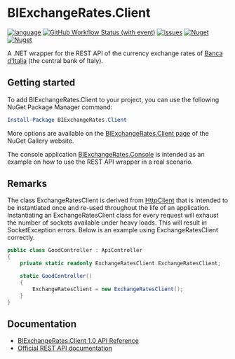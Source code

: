 # BIExchangeRates.Client

[![language](https://img.shields.io/github/languages/top/maurizuki/BIExchangeRates.Client)](https://github.com/maurizuki/BIExchangeRates.Client)
[![GitHub Workflow Status (with event)](https://img.shields.io/github/actions/workflow/status/maurizuki/BIExchangeRates.Client/build.yml)](https://github.com/maurizuki/BIExchangeRates.Client/actions/workflows/build.yml)
[![issues](https://img.shields.io/github/issues/maurizuki/BIExchangeRates.Client)](https://github.com/maurizuki/BIExchangeRates.Client/issues)
[![Nuget](https://img.shields.io/nuget/v/BIExchangeRates.Client)](https://www.nuget.org/packages/BIExchangeRates.Client)
[![Nuget](https://img.shields.io/nuget/dt/BIExchangeRates.Client)](https://www.nuget.org/packages/BIExchangeRates.Client)

A .NET wrapper for the REST API of the currency exchange rates of [Banca d'Italia](https://tassidicambio.bancaditalia.it) (the central bank of Italy).

## Getting started

To add BIExchangeRates.Client to your project, you can use the following NuGet Package Manager command:

```PowerShell
Install-Package BIExchangeRates.Client
```

More options are available on the [BIExchangeRates.Client page](https://www.nuget.org/packages/BIExchangeRates.Client) of the NuGet Gallery website.

The console application [BIExchangeRates.Console](./src/BIExchangeRates.Console) is intended as an example on how to use the REST API wrapper in a real scenario.

## Remarks

The class ExchangeRatesClient is derived from [HttpClient](https://docs.microsoft.com/dotnet/api/system.net.http.httpclient) that is intended to be instantiated once and re-used throughout the life of an application. Instantiating an ExchangeRatesClient class for every request will exhaust the number of sockets available under heavy loads. This will result in SocketException errors. Below is an example using ExchangeRatesClient correctly.

```C#
public class GoodController : ApiController
{
    private static readonly ExchangeRatesClient ExchangeRatesClient;

    static GoodController()
    {
        ExchangeRatesClient = new ExchangeRatesClient();
    }
}
```

## Documentation

* [BIExchangeRates.Client 1.0 API Reference](https://github.com/maurizuki/BIExchangeRates.Client/wiki/BIExchangeRates.Client-1.0)
* [Official REST API documentation](https://tassidicambio.bancaditalia.it/terzevalute-wf-ui-web/assets/files/Operating_Instructions.pdf)
